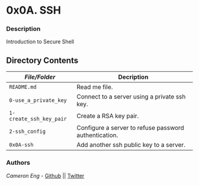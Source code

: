 # 0x0A. SSH
### Description
Introduction to Secure Shell

## Directory Contents

|   ***File/Folder***    |  **Decription**                       |
|---------------|---------------------------------------|
| `README.md` |  Read me file. |
| `0-use_a_private_key` | Connect to a server using a private ssh key. |
| `1-create_ssh_key_pair` | Create a RSA key pair. |
| `2-ssh_config` | Configure a server to refuse password authentication. |
| `0x0A-ssh` | Add another ssh public key to a server. |

### Authors
*Cameron Eng* - [Github](https://github.com/c_eng/) || [Twitter](https://twitter.com/c33Eng)
